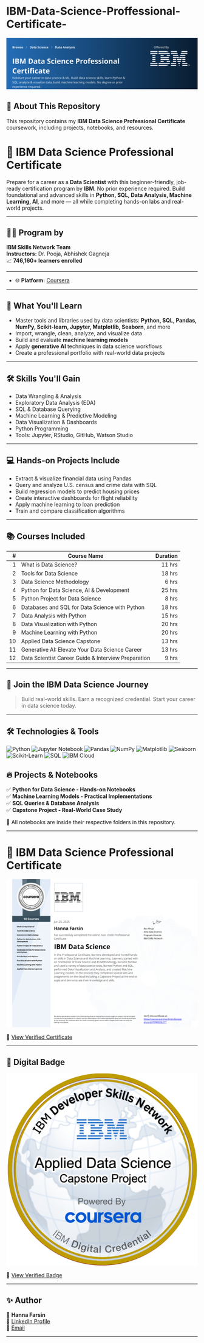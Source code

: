 # IBM-Data-Science-Proffessional-Certificate-
![IBM Data Science Professional Certificate](https://github.com/hannafarsin/IBM-Data-Science-Proffessional-Certificate-/blob/main/IBM%20Data%20Science%20Professional%20Certificate.png)

## 📜 About This Repository  
This repository contains my **IBM Data Science Professional Certificate** coursework, including projects, notebooks, and resources.  
# 🧠 IBM Data Science Professional Certificate

Prepare for a career as a **Data Scientist** with this beginner-friendly, job-ready certification program by **IBM**. No prior experience required. Build foundational and advanced skills in **Python, SQL, Data Analysis, Machine Learning, AI**, and more — all while completing hands-on labs and real-world projects.

---

## 🧑‍🏫 Program by
**IBM Skills Network Team**  
**Instructors:** Dr. Pooja, Abhishek Gagneja  
📈 **746,160+ learners enrolled**

---

- 🌐 **Platform:** [Coursera](https://www.coursera.org/)

---

## 🎯 What You'll Learn
- Master tools and libraries used by data scientists: **Python, SQL, Pandas, NumPy, Scikit-learn, Jupyter, Matplotlib, Seaborn**, and more
- Import, wrangle, clean, analyze, and visualize data
- Build and evaluate **machine learning models**
- Apply **generative AI** techniques in data science workflows
- Create a professional portfolio with real-world data projects

---

## 🛠 Skills You'll Gain
- Data Wrangling & Analysis
- Exploratory Data Analysis (EDA)
- SQL & Database Querying
- Machine Learning & Predictive Modeling
- Data Visualization & Dashboards
- Python Programming
- Tools: Jupyter, RStudio, GitHub, Watson Studio

---

## 💻 Hands-on Projects Include
- Extract & visualize financial data using Pandas
- Query and analyze U.S. census and crime data with SQL
- Build regression models to predict housing prices
- Create interactive dashboards for flight reliability
- Apply machine learning to loan prediction
- Train and compare classification algorithms

---

## 📚 Courses Included

| # | Course Name | Duration |
|--:|-------------|---------:|
| 1 | What is Data Science? | 11 hrs |
| 2 | Tools for Data Science | 18 hrs |
| 3 | Data Science Methodology | 6 hrs |
| 4 | Python for Data Science, AI & Development | 25 hrs |
| 5 | Python Project for Data Science | 8 hrs |
| 6 | Databases and SQL for Data Science with Python | 18 hrs |
| 7 | Data Analysis with Python | 15 hrs |
| 8 | Data Visualization with Python | 20 hrs |
| 9 | Machine Learning with Python | 20 hrs |
|10 | Applied Data Science Capstone | 13 hrs |
|11 | Generative AI: Elevate Your Data Science Career | 13 hrs |
|12 | Data Scientist Career Guide & Interview Preparation | 9 hrs |

---

## 🌟 Join the IBM Data Science Journey
> Build real-world skills. Earn a recognized credential. Start your career in data science today.


---

## 🛠 Technologies & Tools  
![Python](https://img.shields.io/badge/Python-3776AB?style=for-the-badge&logo=python&logoColor=white)
![Jupyter Notebook](https://img.shields.io/badge/Jupyter_Notebook-F37626?style=for-the-badge&logo=jupyter&logoColor=white)
![Pandas](https://img.shields.io/badge/Pandas-150458?style=for-the-badge&logo=pandas&logoColor=white)
![NumPy](https://img.shields.io/badge/NumPy-013243?style=for-the-badge&logo=numpy&logoColor=white)
![Matplotlib](https://img.shields.io/badge/Matplotlib-11557C?style=for-the-badge&logo=matplotlib&logoColor=white)
![Seaborn](https://img.shields.io/badge/Seaborn-1E2A38?style=for-the-badge&logo=python&logoColor=white)
![Scikit-Learn](https://img.shields.io/badge/Scikit--Learn-F7931E?style=for-the-badge&logo=scikit-learn&logoColor=white)
![SQL](https://img.shields.io/badge/SQL-336791?style=for-the-badge&logo=postgresql&logoColor=white)
![IBM Cloud](https://img.shields.io/badge/IBM_Cloud-1F70C1?style=for-the-badge&logo=IBM&logoColor=white)
  




## 🔥 Projects & Notebooks  
✅ **Python for Data Science - Hands-on Notebooks**  
✅ **Machine Learning Models - Practical Implementations**  
✅ **SQL Queries & Database Analysis**  
✅ **Capstone Project - Real-World Case Study**  

📌 All notebooks are inside their respective folders in this repository.

---
#  📜 IBM Data Science Professional Certificate



![Certificate Preview](./assets/Coursera10.png)

🔗 [View Verified Certificate](https://www.coursera.org/account/accomplishments/professional-cert/LJ7QWG5SL1TT)

---

## 🏅 Digital Badge

![Badge](./assets/badge10.png)

🔗 [View Verified Badge](https://www.credly.com/earner/earned/badge/8f6ff11c-41e0-4798-919f-427189bc668d)

---

## ✨ Author  
👤 **Hanna Farsin**  
🔗 [LinkedIn Profile](https://www.linkedin.com/in/hanna-farsin)  
📧 [Email](hannafarsin@gmail.com)  

---
